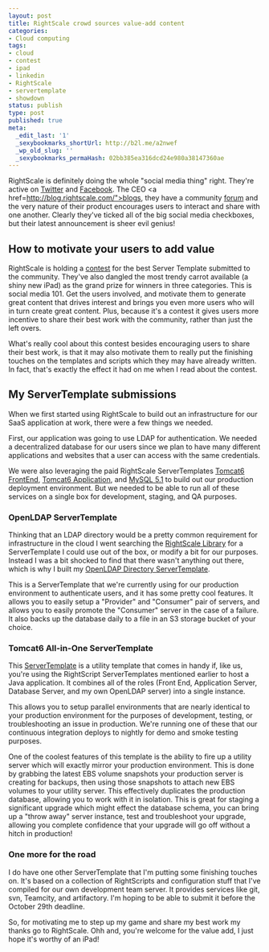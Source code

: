 ```yaml
---
layout: post
title: RightScale crowd sources value-add content
categories:
- Cloud computing
tags:
- cloud
- contest
- ipad
- linkedin
- RightScale
- servertemplate
- showdown
status: publish
type: post
published: true
meta:
  _edit_last: '1'
  _sexybookmarks_shortUrl: http://b2l.me/a2nwef
  _wp_old_slug: ''
  _sexybookmarks_permaHash: 02bb385ea316dcd24e980a38147360ae
---
```

RightScale is definitely doing the whole "social media thing" right.  They're active on <a href="http://twitter.com/rightscale">Twitter</a> and <a href="http://www.facebook.com/RightScale">Facebook</a>.  The CEO <a href=http://blog.rightscale.com/">blogs</a>, they have a community <a href="http://forums.rightscale.com/">forum</a> and the very nature of their product encourages users to interact and share with one another.  Clearly they've ticked all of the big social media checkboxes, but their latest announcement is sheer evil genius!
<!--more-->

<h2>How to motivate your users to add value</h2>
RightScale is holding a <a href="http://blog.rightscale.com/2010/10/07/rightscale-servertemplate-showdown/">contest</a> for the best Server Template submitted to the community.  They've also dangled the most trendy carrot available (a shiny new iPad) as the grand prize for winners in three categories.  This is social media 101.  Get the users involved, and motivate them to generate great content that drives interest and brings you even more users who will in turn create great content.  Plus, because it's a contest it gives users more incentive to share their best work with the community, rather than just the left overs.

What's really cool about this contest besides encouraging users to share their best work, is that it may also motivate them to really put the finishing touches on the templates and scripts which they may have already written.  In fact, that's exactly the effect it had on me when I read about the contest.

<h2>My ServerTemplate submissions</h2>
When we first started using RightScale to build out an infrastructure for our SaaS application at work, there were a few things we needed.

First, our application was going to use LDAP for authentication.  We needed a decentralized database for our users since we plan to have many different applications and websites that a user can access with the same credentials.

We were also leveraging the paid RightScale ServerTemplates <a href="http://www.rightscale.com/library/server_templates/Tomcat6-FrontEnd-v9/12326">Tomcat6 FrontEnd</a>, <a href="http://www.rightscale.com/library/server_templates/Tomcat6-App-Server-v9/12324">Tomcat6 Application</a>, and <a href="http://www.rightscale.com/library/server_templates/MySQL-5-1-EBS-v2/14192">MySQL 5.1</a> to build out our production deployment environment.  But we needed to be able to run all of these services on a single box for development, staging, and QA purposes.

<h3>OpenLDAP ServerTemplate</h3>
Thinking that an LDAP directory would be a pretty common requirement for infrastructure in the cloud I went searching the <a href="http://www.rightscale.com/library/">RightScale Library</a> for a ServerTemplate I could use out of the box, or modify a bit for our purposes.  Instead I was a bit shocked to find that there wasn't anything out there, which is why I built my <a href="http://www.rightscale.com/library/server_templates/OpenLDAP-Directory-Server-v1-1/14476">OpenLDAP Directory ServerTemplate</a>.

This is a ServerTemplate that we're currently using for our production environment to authenticate users, and it has some pretty cool features.  It allows you to easily setup a "Provider" and "Consumer" pair of servers, and allows you to easily promote the "Consumer" server in the case of a failure.  It also backs up the database daily to a file in an S3 storage bucket of your choice.

<h3>Tomcat6 All-in-One ServerTemplate</h3>
This <a href="http://www.rightscale.com/library/server_templates/Tomcat6-Java-or-Grails-App-Fro/14552">ServerTemplate</a> is a utility template that comes in handy if, like us, you're using the RightScript ServerTemplates mentioned earlier to host a Java application.  It combines all of the roles (Front End, Application Server, Database Server, and my own OpenLDAP server) into a single instance.

This allows you to setup parallel environments that are nearly identical to your production environment for the purposes of development, testing, or troubleshooting an issue in production.  We're running one of these that our continuous integration deploys to nightly for demo and smoke testing purposes.

One of the coolest features of this template is the ability to fire up a utility server which will exactly mirror your production environment.  This is done by grabbing the latest EBS volume snapshots your production server is creating for backups, then using those snapshots to attach new EBS volumes to your utility server.  This effectively duplicates the production database, allowing you to work with it in isolation.  This is great for staging a significant upgrade which might effect the database schema, you can bring up a "throw away" server instance, test and troubleshoot your upgrade, allowing you complete confidence that your upgrade will go off without a hitch in production!

<h3>One more for the road</h3>
I do have one other ServerTemplate that I'm putting some finishing touches on.  It's based on a collection of RightScripts and configuration stuff that I've compiled for our own development team server.  It provides services like git, svn, Teamcity, and artifactory.  I'm hoping to be able to submit it before the October 29th deadline.

So, for motivating me to step up my game and share my best work my thanks go to RightScale.  Ohh and, you're welcome for the value add, I just hope it's worthy of an iPad!
